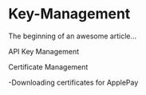 # Key-Management

The beginning of an awesome article...



API Key Management

Certificate Management

-Downloading certificates for ApplePay